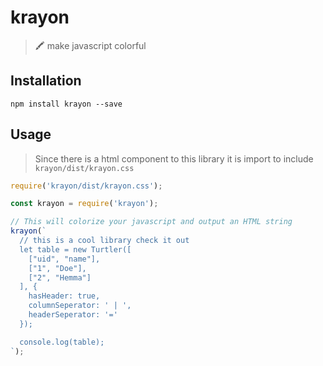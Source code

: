 # krayon

> 🖍 make javascript colorful

## Installation

```
npm install krayon --save
```

## Usage

> Since there is a html component to this library it is import to include `krayon/dist/krayon.css`

```js
require('krayon/dist/krayon.css');

const krayon = require('krayon');

// This will colorize your javascript and output an HTML string
krayon(`
  // this is a cool library check it out
  let table = new Turtler([
    ["uid", "name"],
    ["1", "Doe"],
    ["2", "Hemma"]
  ], {
    hasHeader: true,
    columnSeperator: ' | ',
    headerSeperator: '='
  });

  console.log(table);
`);
```
